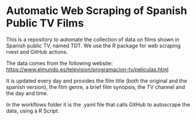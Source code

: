 # Automatic Web Scraping of Spanish Public TV Films
This is a repository to automate the collection of data on films shown in Spanish public TV, named TDT. We use the R package for web scraping rvest and GitHub actions.

The data comes from the following website: https://www.elmundo.es/television/programacion-tv/peliculas.html

It is updated every day and provides the film title (both the original and the spanish version), the film genre, a brief film synopsis, the TV channel and the day and time.

In the workflows folder it is the .yaml file that calls GitHub to autoscrape the data, using a R Script.


